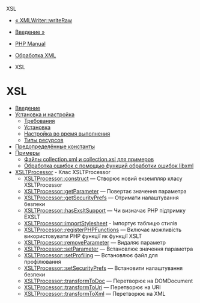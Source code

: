 XSL

-   [« XMLWriter::writeRaw](xmlwriter.writeraw.html)
    
-   [Введение »](intro.xsl.html)
    
-   [PHP Manual](index.html)
    
-   [Обработка XML](refs.xml.html)
    
-   XSL
    

# XSL

-   [Введение](intro.xsl.html)
-   [Установка и настройка](xsl.setup.html)
    -   [Требования](xsl.requirements.html)
    -   [Установка](xsl.installation.html)
    -   [Настройка во время выполнения](xsl.configuration.html)
    -   [Типы ресурсов](xsl.resources.html)
-   [Предопределённые константы](xsl.constants.html)
-   [Примеры](xsl.examples.html)
    -   [Файлы collection.xml и collection.xsl для примеров](xsl.examples-collection.html)
    -   [Обработка ошибок с помощью функций обработки ошибок libxml](xsl.examples-errors.html)
-   [XSLTProcessor](class.xsltprocessor.html) - Клас XSLTProcessor
    -   [XSLTProcessor::construct](xsltprocessor.construct.html) — Створює новий екземпляр класу XSLTProcessor
    -   [XSLTProcessor::getParameter](xsltprocessor.getparameter.html) — Повертає значення параметра
    -   [XSLTProcessor::getSecurityPrefs](xsltprocessor.getsecurityprefs.html) — Отримати налаштування безпеки
    -   [XSLTProcessor::hasExsltSupport](xsltprocessor.hasexsltsupport.html) — Чи визначає PHP підтримку EXSLT
    -   [XSLTProcessor::importStylesheet](xsltprocessor.importstylesheet.html) - Імпортує таблицю стилів
    -   [XSLTProcessor::registerPHPFunctions](xsltprocessor.registerphpfunctions.html) — Включає можливість використовувати PHP функції як функції XSLT
    -   [XSLTProcessor::removeParameter](xsltprocessor.removeparameter.html) — Видаляє параметр
    -   [XSLTProcessor::setParameter](xsltprocessor.setparameter.html) — Встановлює значення параметра
    -   [XSLTProcessor::setProfiling](xsltprocessor.setprofiling.html) — Встановлює файл для профілювання
    -   [XSLTProcessor::setSecurityPrefs](xsltprocessor.setsecurityprefs.html) — Встановити налаштування безпеки
    -   [XSLTProcessor::transformToDoc](xsltprocessor.transformtodoc.html) — Перетворює на DOMDocument
    -   [XSLTProcessor::transformToUri](xsltprocessor.transformtouri.html) — Перетворює на URI
    -   [XSLTProcessor::transformToXml](xsltprocessor.transformtoxml.html) — Перетворює на XML